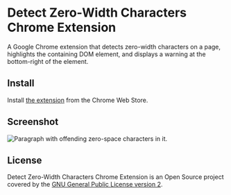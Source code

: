 # Detect Zero-Width Characters Chrome Extension

A Google Chrome extension that detects zero-width characters on a page, highlights the containing DOM element, and displays a warning at the bottom-right of the element.

## Install

Install [the extension](https://chrome.google.com/webstore/detail/detect-zero-width-charact/icibkhaehdofmcbfjfpppogioidkilib) from the Chrome Web Store.

## Screenshot
![Paragraph with offending zero-space characters in it.](https://image.ibb.co/gfPcKx/screenshot.png)

## License

Detect Zero-Width Characters Chrome Extension is an Open Source project covered by the [GNU General Public License version 2](LICENSE).
